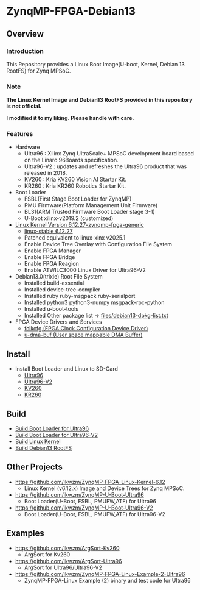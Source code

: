 ZynqMP-FPGA-Debian13
====================================================================================

Overview
------------------------------------------------------------------------------------

### Introduction

This Repository provides a Linux Boot Image(U-boot, Kernel, Debian 13 RootFS) for Zynq MPSoC.

### Note

**The Linux Kernel Image and Debian13 RootFS provided in this repository is not official.**

**I modified it to my liking. Please handle with care.**


### Features

* Hardware
  + Ultra96    : Xilinx Zynq UltraScale+ MPSoC development board based on the Linaro 96Boards specification. 
  + Ultra96-V2 : updates and refreshes the Ultra96 product that was released in 2018.
  + KV260      : Kria KV260 Vision AI Startar Kit.
  + KR260      : Kria KR260 Robotics  Startar Kit.
* Boot Loader
  + FSBL(First Stage Boot Loader for ZynqMP)
  + PMU Firmware(Platform Management Unit Firmware)
  + BL31(ARM Trusted Firmware Boot Loader stage 3-1)
  + U-Boot xilinx-v2019.2 (customized)
* [Linux Kernel Version 6.12.27-zynqmp-fpga-generic](https://github.com/ikwzm/ZynqMP-FPGA-Linux-Kernel-6.12/tree/6.12.27-zynqmp-fpga-generic-3)
  + [linux-stable 6.12.27](https://git.kernel.org/pub/scm/linux/kernel/git/stable/linux.git//tag/?h=v6.12.27)
  + Patched equivalent to linux-xlnx v2025.1
  + Enable Device Tree Overlay with Configuration File System
  + Enable FPGA Manager
  + Enable FPGA Bridge
  + Enable FPGA Reagion
  + Enable ATWILC3000 Linux Driver for Ultra96-V2
* Debian13.0(trixie) Root File System
  + Installed build-essential
  + Installed device-tree-compiler
  + Installed ruby ruby-msgpack ruby-serialport
  + Installed python3 python3-numpy msgpack-rpc-python
  + Installed u-boot-tools
  + Installed Other package list -> [files/debian13-dpkg-list.txt](files/debian12-dpkg-list.txt)
* FPGA Device Drivers and Services
  + [fclkcfg    (FPGA Clock Configuration Device Driver)](https://github.com/ikwzm/fclkcfg)
  + [u-dma-buf  (User space mappable DMA Buffer)](https://github.com/ikwzm/udmabuf)

Install
------------------------------------------------------------------------------------

* Install Boot Loader and Linux to SD-Card
  + [Ultra96](doc/install/ultra96.md)
  + [Ultra96-V2](doc/install/ultra96v2.md)
  + [KV260](doc/install/kv260.md)
  + [KR260](doc/install/kr260.md)


Build 
------------------------------------------------------------------------------------

* [Build Boot Loader for Ultra96](doc/build/boot-ultra96.md)
* [Build Boot Loader for Ultra96-V2](doc/build/boot-ultra96v2.md)
* [Build Linux Kernel](doc/build/linux-kernel-6.12.27-zynqmp-fpga-generic.md)
* [Build Debian13 RootFS](doc/build/debian13-rootfs.md)


Other Projects
------------------------------------------------------------------------------------

* https://github.com/ikwzm/ZynqMP-FPGA-Linux-Kernel-6.12
  + Linux Kernel (v6.12.x) Image and Device Trees for Zynq MPSoC.
* https://github.com/ikwzm/ZynqMP-U-Boot-Ultra96
  + Boot Loader(U-Boot, FSBL, PMUFW,ATF) for Ultra96
* https://github.com/ikwzm/ZynqMP-U-Boot-Ultra96-V2
  + Boot Loader(U-Boot, FSBL, PMUFW,ATF) for Ultra96-V2


Examples
------------------------------------------------------------------------------------

* https://github.com/ikwzm/ArgSort-Kv260
  + ArgSort for Kv260
* https://github.com/ikwzm/ArgSort-Ultra96
  + ArgSort for Ultra96/Ultra96-V2
* https://github.com/ikwzm/ZynqMP-FPGA-Linux-Example-2-Ultra96
  + ZynqMP-FPGA-Linux Example (2) binary and test code for Ultra96
